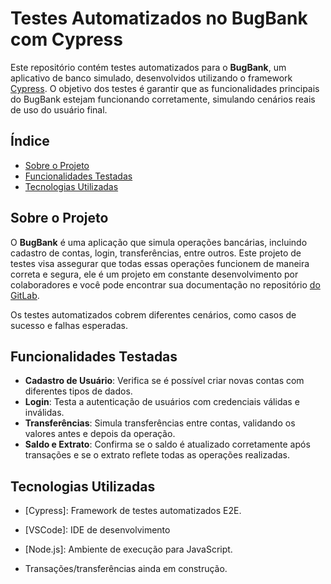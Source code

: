 # Testes Automatizados no BugBank com Cypress

Este repositório contém testes automatizados para o **BugBank**, um aplicativo de banco simulado, desenvolvidos utilizando o framework [Cypress](https://www.cypress.io/). O objetivo dos testes é garantir que as funcionalidades principais do BugBank estejam funcionando corretamente, simulando cenários reais de uso do usuário final.

## Índice

- [Sobre o Projeto](#sobre-o-projeto)
- [Funcionalidades Testadas](#funcionalidades-testadas)
- [Tecnologias Utilizadas](#tecnologias-utilizadas)

## Sobre o Projeto

O **BugBank** é uma aplicação que simula operações bancárias, incluindo cadastro de contas, login, transferências, entre outros. Este projeto de testes visa assegurar que todas essas operações funcionem de maneira correta e segura, ele é um projeto em constante desenvolvimento por colaboradores e você pode encontrar sua documentação no repositório [do GitLab](https://gitlab.com/rafaelpfiorin/e2e_testing-java/-/blob/main/src/test/java/dev/rafael/automation/bugbank/selenium/tests/TestCase.java?ref_type=heads).


Os testes automatizados cobrem diferentes cenários, como casos de sucesso e falhas esperadas.

## Funcionalidades Testadas

- **Cadastro de Usuário**: Verifica se é possível criar novas contas com diferentes tipos de dados.
- **Login**: Testa a autenticação de usuários com credenciais válidas e inválidas.
- **Transferências**: Simula transferências entre contas, validando os valores antes e depois da operação.
- **Saldo e Extrato**: Confirma se o saldo é atualizado corretamente após transações e se o extrato reflete todas as operações realizadas.

## Tecnologias Utilizadas

- [Cypress]: Framework de testes automatizados E2E.
- [VSCode]: IDE de desenvolvimento
- [Node.js]: Ambiente de execução para JavaScript.

- Transações/transferências ainda em construção.
